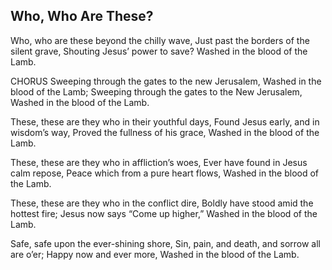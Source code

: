 ## Who, Who Are These?

Who, who are these beyond the chilly wave,
Just past the borders of the silent grave,
Shouting Jesus’ power to save?
Washed in the blood of the Lamb. 

CHORUS
Sweeping through the gates to the new Jerusalem,
Washed in the blood of the Lamb;
Sweeping through the gates to the New Jerusalem,
Washed in the blood of the Lamb. 

These, these are they who in their youthful days,
Found Jesus early, and in wisdom’s way,
Proved the fullness of his grace,
Washed in the blood of the Lamb. 

These, these are they who in affliction’s woes,
Ever have found in Jesus calm repose,
Peace which from a pure heart flows,
Washed in the blood of the Lamb. 

These, these are they who in the conflict dire,
Boldly have stood amid the hottest fire;
Jesus now says “Come up higher,”
Washed in the blood of the Lamb. 

Safe, safe upon the ever-shining shore,
Sin, pain, and death, and sorrow all are o’er;
Happy now and ever more,
Washed in the blood of the Lamb.